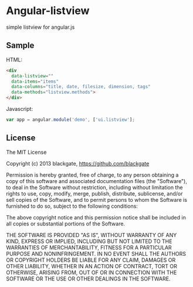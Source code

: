 Angular-listview
================

simple listview for angular.js

## Sample

HTML:
```html
<div 
  data-listview=""
  data-items="items"
  data-columns="title, date, filesize, dimension, tags"
  data-methods="listview.methods">
</div>
```

Javascript:
```javascript
var app = angular.module('demo', ['ui.listview'];
```


## License

The MIT License

Copyright (c) 2013 blackgate, https://github.com/blackgate

Permission is hereby granted, free of charge, to any person obtaining a copy
of this software and associated documentation files (the "Software"), to deal
in the Software without restriction, including without limitation the rights
to use, copy, modify, merge, publish, distribute, sublicense, and/or sell
copies of the Software, and to permit persons to whom the Software is
furnished to do so, subject to the following conditions:

The above copyright notice and this permission notice shall be included in
all copies or substantial portions of the Software.

THE SOFTWARE IS PROVIDED "AS IS", WITHOUT WARRANTY OF ANY KIND, EXPRESS OR
IMPLIED, INCLUDING BUT NOT LIMITED TO THE WARRANTIES OF MERCHANTABILITY,
FITNESS FOR A PARTICULAR PURPOSE AND NONINFRINGEMENT. IN NO EVENT SHALL THE
AUTHORS OR COPYRIGHT HOLDERS BE LIABLE FOR ANY CLAIM, DAMAGES OR OTHER
LIABILITY, WHETHER IN AN ACTION OF CONTRACT, TORT OR OTHERWISE, ARISING FROM,
OUT OF OR IN CONNECTION WITH THE SOFTWARE OR THE USE OR OTHER DEALINGS IN
THE SOFTWARE.
  



